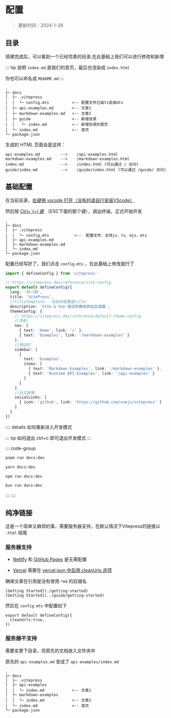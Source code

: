 # 配置

> 更新时间：2024-1-28



## 目录

搭建完成后，可以看到一个已经完善的目录,在此基础上我们可以进行修改和新增

::: tip 说明
`index.md` 是我们的首页，最后也渲染成 `index.html`

你也可以命名成 `README.md`
:::

```
.
├─ docs
│  ├─ .vitepress
│  │  └─ config.mts          <-- 配置文件已由ts变成mts
│  ├─ api-examples.md        <-- 文章1
│  ├─ markdown-examples.md   <-- 文章2
│  ├─ guide                  <-- 新增目录
│  │   └─ index.md           <-- 新增目录的首页
│  └─ index.md               <-- 首页
└─ package.json
```

生成的 HTML 页面会是这样：

```
api-examples.md         -->    /api-examples.html
markdown-examples.md    -->    /markdown-examples.html
index.md                -->    /index.html (可以通过 / 访问)
guide/index.md          -->    /guide/index.html (可以通过 /guide/ 访问)
```




## 基础配置

在当前目录，[右键用 vscode 打开（没有的请自行安装VScode）](https://yiov.top/website/VSCode.html)

然后按 [Ctrl+\`(~) 键](#基础配置) （ESC下面的那个键），调出终端，正式开始开发


```md{4}
.
├─ docs
│  ├─ .vitepress
│  │  └─ config.mts           <--  配置文件，支持js、ts、mjs、mts
│  ├─ api-examples.md
│  ├─ markdown-examples.md
│  └─ index.md
└─ package.json
```

配置已经写好了，我们点击 `config.mts` ，在此基础上修改就行了


```ts
import { defineConfig } from 'vitepress'

// https://vitepress.dev/reference/site-config
export default defineConfig({
  lang: 'zh-CN',
  title: 'VitePress',
  //titleTemplate: '另起标题覆盖title'
  description: 'Vite & Vue 驱动的静态网站生成器',
  themeConfig: {
    // https://vitepress.dev/reference/default-theme-config
    //导航
    nav: [
      { text: 'Home', link: '/' }, 
      { text: 'Examples', link: '/markdown-examples' }
    ],
    //侧边栏
    sidebar: [
      {
        text: 'Examples',
        items: [
          { text: 'Markdown Examples', link: '/markdown-examples' },
          { text: 'Runtime API Examples', link: '/api-examples' }
        ]
      }
    ],
    //社交链接
    socialLinks: [
      { icon: 'github', link: 'https://github.com/vuejs/vitepress' }
    ]
  }
})

```



:::: details 如何重新进入开发模式

::: tip 如何退出
ctrl+c 即可退出开发模式
:::

::: code-group
```sh [pmpm]
pnpm run docs:dev
```

```sh [yarn]
yarn docs:dev
```

```sh [npm]
npm run docs:dev
```

```sh [bun]
bun run docs:dev
```
:::
::::





## 纯净链接

这是一个简单又麻烦的事，需要服务器支持，在默认情况下Vitepress的链接以 `.html` 结尾


### 服务器支持

* [Netlify](https://docs.netlify.com/get-started/) 和 [GitHub Pages](https://pages.github.com/) 是无需配置

* [Vercel](https://vercel.com/docs/concepts/get-started) 需要在 [vercel.json 中启用 cleanUrls 选项](https://vercel.com/docs/projects/project-configuration#cleanurls)


确保文章在引用是没有使用 `*md` 的后缀名

```
[Getting Started](./getting-started)
[Getting Started](../guide/getting-started)
```


然后在 `config.mts` 中配置如下

```ts{2}
export default defineConfig({
  cleanUrls:true,
})
```


### 服务器不支持

需要变更下目录，将原先的文档放入文件夹中

原先的 `api-examples.md` 变成了 `api-examples/index.md`

```md{5,7}
.
├─ docs
│  ├─ .vitepress
│  ├─ api-examples           
│  │  └─ index.md            <-- 文章1
│  ├─ markdown-examples      
│  │  └─ index.md            <-- 文章2
│  └─ index.md               <-- 首页
└─ package.json
```




